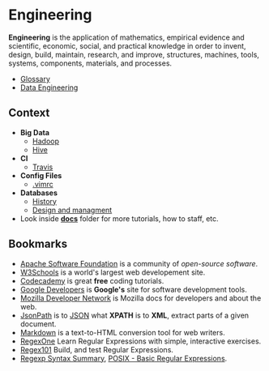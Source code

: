 # Engineering

**Engineering** is  the application of mathematics, empirical evidence and scientific, economic, social, and practical knowledge in order to invent, design, build, maintain, research, and improve, structures, machines, tools, systems, components, materials, and processes.

- [Glossary](/docs/tutorials/glossary.md)
- [Data Engineering](/docs/data-engineering.md)


## Context

- **Big Data**
  - [Hadoop](/docs/big-data/hadoop.md)
  - [Hive](/docs/big-data/hive.md)
- **CI**
  - [Travis](https://github.com/valerysamovich/engineering/blob/master/docs/ci/travis.md)
- **Config Files**
  - [.vimrc](https://github.com/valerysamovich/engineering/blob/master/docs/config-files/.vimrc) 
- **Databases**
  - [History](/docs/databases/database-history.md)
  - [Design and managment](https://github.com/valerysamovich/engineering/blob/master/docs/databases/database-design-managment.md)
- Look inside [**docs**](https://github.com/valerysamovich/engineering/tree/master/docs) folder for more tutorials, how to staff, etc.  

## Bookmarks

- [Apache Software Foundation](http://www.apache.org/) is a community of *open-source software*.
- [W3Schools](http://www.w3schools.com/) is a world's largest web developement site.
- [Codecademy](https://www.codecademy.com/) is great **free** coding tutorials.
- [Google Developers](https://developers.google.com/) is **Google's** site for software development tools.
- [Mozilla Developer Network](https://developer.mozilla.org) is Mozilla docs for developers and about the web.
- [JsonPath](https://code.google.com/p/json-path/) is to [JSON](http://www.json.org/) what **XPATH** is to **XML**, extract parts of a given document.
- [Markdown](http://daringfireball.net/projects/markdown/) is a text-to-HTML conversion tool for web writers.
- [RegexOne](http://regexone.com/) Learn Regular Expressions with simple, interactive exercises.
- [Regex101](https://regex101.com/) Build, and test Regular Expressions.
- [Regexp Syntax Summary](http://webcache.googleusercontent.com/search?q=cache%3ahttp://www.greenend.org.uk/rjk/2002/06/regexp.html), [POSIX - Basic Regular Expressions](https://en.wikibooks.org/wiki/Regular_Expressions/POSIX_Basic_Regular_Expressions).
